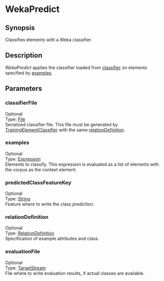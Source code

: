 <h1 class="module">WekaPredict</h1>

## Synopsis

Classifies elements with a Weka classifier.

## Description

*WekaPredict* applies the classifier loaded from <a href="#classifier" class="param">classifier</a> on elements specified by <a href="#examples" class="param">examples</a>.

## Parameters

<a name="classifierFile">

### classifierFile

<div class="param-level param-level-optional">Optional
</div>
<div class="param-type">Type: <a href="../converter/java.io.File" class="converter">File</a>
</div>
Serialized classifier file. This file must be generated by <a href="../module/TrainingElementClassifier" class="module">TrainingElementClassifier</a> with the same <a href="#relationDefinition" class="param">relationDefinition</a>.

<a name="examples">

### examples

<div class="param-level param-level-optional">Optional
</div>
<div class="param-type">Type: <a href="../converter/alvisnlp.corpus.expressions.Expression" class="converter">Expression</a>
</div>
Elements to classify. This expression is evaluated as a list of elements with the corpus as the context element.

<a name="predictedClassFeatureKey">

### predictedClassFeatureKey

<div class="param-level param-level-optional">Optional
</div>
<div class="param-type">Type: <a href="../converter/java.lang.String" class="converter">String</a>
</div>
Feature where to write the class prediction.

<a name="relationDefinition">

### relationDefinition

<div class="param-level param-level-optional">Optional
</div>
<div class="param-type">Type: <a href="../converter/org.bibliome.alvisnlp.modules.weka.RelationDefinition" class="converter">RelationDefinition</a>
</div>
Specification of example attributes and class.

<a name="evaluationFile">

### evaluationFile

<div class="param-level param-level-optional">Optional
</div>
<div class="param-type">Type: <a href="../converter/org.bibliome.util.streams.TargetStream" class="converter">TargetStream</a>
</div>
File where to write evaluation results, if actual classes are available.

